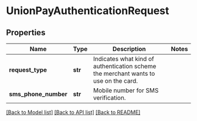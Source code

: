 # UnionPayAuthenticationRequest

## Properties
Name | Type | Description | Notes
------------ | ------------- | ------------- | -------------
**request_type** | **str** | Indicates what kind of authentication scheme the merchant wants to use on the card. | 
**sms_phone_number** | **str** | Mobile number for SMS verification. | 

[[Back to Model list]](../README.md#documentation-for-models) [[Back to API list]](../README.md#documentation-for-api-endpoints) [[Back to README]](../README.md)


